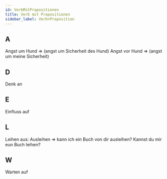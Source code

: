 ```yaml
---
id: VerbMitPrapositionen
title: Verb mit Prapositionen
sidebar_label: Verb+Praposition
---
```


## A

Angst um Hund => (angst um Sicherheit des Hund)
Angst vor Hund => (angst um meine Sicherheit)

## D

Denk an

## E

Einfluss auf

## L

Leihen aus: Ausleihen => kann ich ein Buch von dir ausleihen? Kannst du mir eun Buch leihen?

## W

Warten auf
